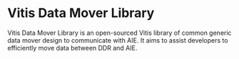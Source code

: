 # Vitis Data Mover Library

Vitis Data Mover Library is an open-sourced Vitis library of common generic data mover design to communicate with AIE.
It aims to assist developers to efficiently move data between DDR and AIE.
